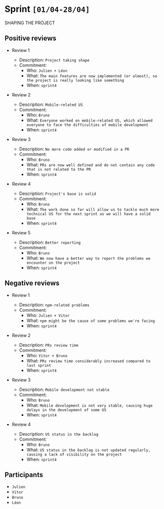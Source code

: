 # Sprint `[01/04-28/04]`

SHAPING THE PROJECT

## Positive reviews

- Review 1
  - Description: `Project taking shape`
  - Commitment:
    - Who: `Julien + Léon`
    - What: `The main features are now implemented (or almost), so the project is really looking like something`
    - When: `sprint4`

- Review 2
  - Description: `Mobile-related US`
  - Commitment:
    - Who: `Bruno`
    - What: `Everyone worked on mobile-related US, which allowed everyone to face the difficulties of mobile development`
    - When: `sprint4`

- Review 3
  - Description: `No more code added or modified in a PR`
  - Commitment:
    - Who: `Bruno`
    - What: `PRs are now well defined and do not contain any code that is not related to the PR`
    - When: `sprint4`

- Review 4
  - Description: `Project's base is solid`
  - Commitment:
    - Who: `Bruno`
    - What: `The work done so far will allow us to tackle much more technical US for the next sprint as we will have a solid base`
    - When: `sprint4`

- Review 5
  - Description: `Better reporting`
  - Commitment:
    - Who: `Bruno`
    - What: `We now have a better way to report the problems we encounter on the project`
    - When: `sprint4`

## Negative reviews

- Review 1
  - Description: `npm-related problems`
  - Commitment:
    - Who: `Julien + Vitor`
    - What: `npm might be the cause of some problems we're facing`
    - When: `sprint4`

- Review 2
  - Description: `PRs review time`
  - Commitment:
    - Who: `Vitor + Bruno`
    - What: `PRs review time considerably increased compared to last sprint`
    - When: `sprint4`

- Review 3
  - Description: `Mobile development not stable`
  - Commitment:
    - Who: `Bruno`
    - What: `Mobile development is not very stable, causing huge delays in the development of some US`
    - When: `sprint4`

- Review 4
  - Description: `US status in the backlog`
  - Commitment:
    - Who: `Bruno`
    - What: `US status in the backlog is not updated regularly, causing a lack of visibility on the project`
    - When: `sprint4`

## Participants

- `Julien`
- `Vitor`
- `Bruno`
- `Léon`
